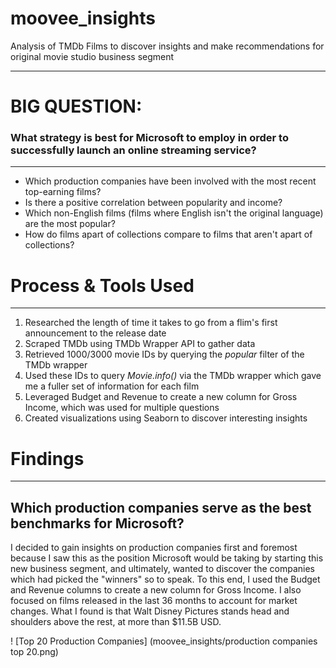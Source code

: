 # moovee_insights

Analysis of TMDb Films to discover insights and make recommendations for original movie studio business segment

---

# BIG QUESTION: 

### What strategy is best for Microsoft to employ in order to successfully launch an online streaming service?

---

<ul>
    <li>Which production companies have been involved with the most recent top-earning films?</li>
    <li>Is there a positive correlation between popularity and income?</li>
    <li>Which non-English films (films where English isn't the original language) are the most popular?</li>
    <li>How do films apart of collections compare to films that aren't apart of collections?</li>
</ul>


# Process & Tools Used

---

<ol>
    <li>Researched the length of time it takes to go from a flim's first announcement to the release date</li>
    <li>Scraped TMDb using TMDb Wrapper API to gather data</li>
    <li>Retrieved 1000/3000 movie IDs by querying the <i>popular</i> filter of the TMDb wrapper</li>
    <li>Used these IDs to query <i>Movie.info()</i> via the TMDb wrapper which gave me a fuller set of information for each film</li>
    <li>Leveraged Budget and Revenue to create a new column for Gross Income, which was used for multiple questions</li>
    <li>Created visualizations using Seaborn to discover interesting insights</li>
</ol>


# Findings

---

## Which production companies serve as the best benchmarks for Microsoft?

I decided to gain insights on production companies first and foremost because I saw this as the position Microsoft would be taking by starting this new business segment, and ultimately, wanted to discover the companies which had picked the "winners" so to speak. To this end, I used the Budget and Revenue columns to create a new column for Gross Income. I also focused on films released in the last 36 months to account for market changes. What I found is that Walt Disney Pictures stands head and shoulders above the rest, at more than $11.5B USD.
    

! [Top 20 Production Companies] (moovee_insights/production companies top 20.png)
